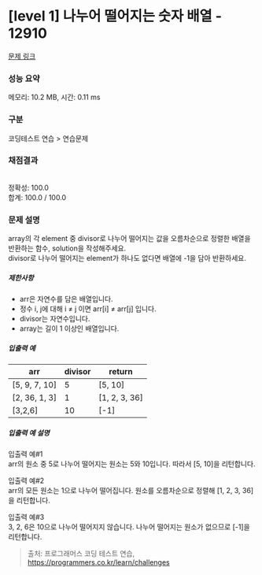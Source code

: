 # [level 1] 나누어 떨어지는 숫자 배열 - 12910 

[문제 링크](https://school.programmers.co.kr/learn/courses/30/lessons/12910?language=python3) 

### 성능 요약

메모리: 10.2 MB, 시간: 0.11 ms

### 구분

코딩테스트 연습 > 연습문제

### 채점결과

<br/>정확성: 100.0<br/>합계: 100.0 / 100.0

### 문제 설명

<p style="user-select: auto;">array의 각 element 중 divisor로 나누어 떨어지는 값을 오름차순으로 정렬한 배열을 반환하는 함수, solution을 작성해주세요.<br style="user-select: auto;">
divisor로 나누어 떨어지는 element가 하나도 없다면 배열에 -1을 담아 반환하세요. </p>

<h5 style="user-select: auto;">제한사항</h5>

<ul style="user-select: auto;">
<li style="user-select: auto;">arr은 자연수를 담은 배열입니다.</li>
<li style="user-select: auto;">정수 i, j에 대해 i ≠ j 이면 arr[i] ≠ arr[j] 입니다.</li>
<li style="user-select: auto;">divisor는 자연수입니다.</li>
<li style="user-select: auto;">array는 길이 1 이상인 배열입니다.</li>
</ul>

<h5 style="user-select: auto;">입출력 예</h5>
<table class="table" style="user-select: auto;">
        <thead style="user-select: auto;"><tr style="user-select: auto;">
<th style="user-select: auto;">arr</th>
<th style="user-select: auto;">divisor</th>
<th style="user-select: auto;">return</th>
</tr>
</thead>
        <tbody style="user-select: auto;"><tr style="user-select: auto;">
<td style="user-select: auto;">[5, 9, 7, 10]</td>
<td style="user-select: auto;">5</td>
<td style="user-select: auto;">[5, 10]</td>
</tr>
<tr style="user-select: auto;">
<td style="user-select: auto;">[2, 36, 1, 3]</td>
<td style="user-select: auto;">1</td>
<td style="user-select: auto;">[1, 2, 3, 36]</td>
</tr>
<tr style="user-select: auto;">
<td style="user-select: auto;">[3,2,6]</td>
<td style="user-select: auto;">10</td>
<td style="user-select: auto;">[-1]</td>
</tr>
</tbody>
      </table>
<h5 style="user-select: auto;">입출력 예 설명</h5>

<p style="user-select: auto;">입출력 예#1<br style="user-select: auto;">
arr의 원소 중 5로 나누어 떨어지는 원소는 5와 10입니다. 따라서 [5, 10]을 리턴합니다.</p>

<p style="user-select: auto;">입출력 예#2<br style="user-select: auto;">
arr의 모든 원소는 1으로 나누어 떨어집니다. 원소를 오름차순으로 정렬해 [1, 2, 3, 36]을 리턴합니다.</p>

<p style="user-select: auto;">입출력 예#3<br style="user-select: auto;">
3, 2, 6은 10으로 나누어 떨어지지 않습니다. 나누어 떨어지는 원소가 없으므로 [-1]을 리턴합니다.</p>


> 출처: 프로그래머스 코딩 테스트 연습, https://programmers.co.kr/learn/challenges